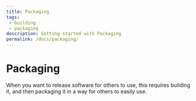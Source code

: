 ```yaml
---
title: Packaging
tags: 
 - building
 - packaging
description: Getting started with Packaging
permalink: /docs/packaging/
---
```


# Packaging

When you want to release software for others to use, this requires building it,
and then packaging it in a way for others to easily use.
